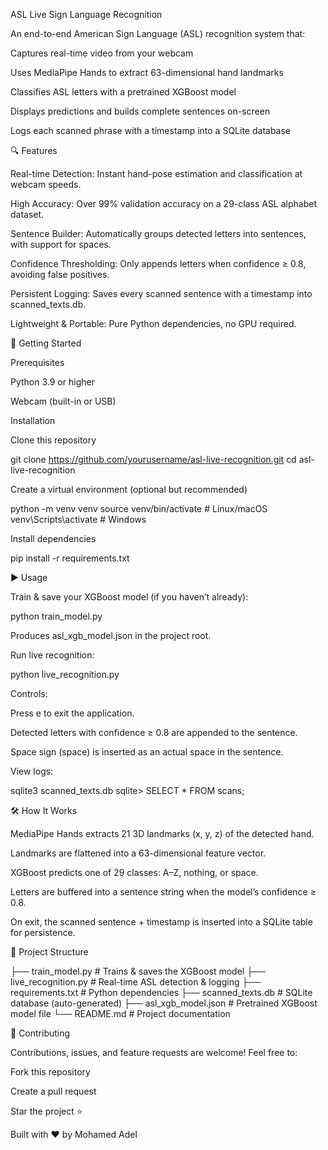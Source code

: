 ASL Live Sign Language Recognition

  

An end-to-end American Sign Language (ASL) recognition system that:

Captures real-time video from your webcam

Uses MediaPipe Hands to extract 63-dimensional hand landmarks

Classifies ASL letters with a pretrained XGBoost model

Displays predictions and builds complete sentences on-screen

Logs each scanned phrase with a timestamp into a SQLite database

🔍 Features

Real-time Detection: Instant hand-pose estimation and classification at webcam speeds.

High Accuracy: Over 99% validation accuracy on a 29-class ASL alphabet dataset.

Sentence Builder: Automatically groups detected letters into sentences, with support for spaces.

Confidence Thresholding: Only appends letters when confidence ≥ 0.8, avoiding false positives.

Persistent Logging: Saves every scanned sentence with a timestamp into scanned_texts.db.

Lightweight & Portable: Pure Python dependencies, no GPU required.

🚀 Getting Started

Prerequisites

Python 3.9 or higher

Webcam (built-in or USB)

Installation

Clone this repository

git clone https://github.com/yourusername/asl-live-recognition.git
cd asl-live-recognition

Create a virtual environment (optional but recommended)

python -m venv venv
source venv/bin/activate  # Linux/macOS
venv\Scripts\activate     # Windows

Install dependencies

pip install -r requirements.txt

▶️ Usage

Train & save your XGBoost model (if you haven’t already):

python train_model.py

Produces asl_xgb_model.json in the project root.

Run live recognition:

python live_recognition.py

Controls:

Press e to exit the application.

Detected letters with confidence ≥ 0.8 are appended to the sentence.

Space sign (space) is inserted as an actual space in the sentence.

View logs:

sqlite3 scanned_texts.db
sqlite> SELECT * FROM scans;

🛠 How It Works

MediaPipe Hands extracts 21 3D landmarks (x, y, z) of the detected hand.

Landmarks are flattened into a 63-dimensional feature vector.

XGBoost predicts one of 29 classes: A–Z, nothing, or space.

Letters are buffered into a sentence string when the model’s confidence ≥ 0.8.

On exit, the scanned sentence + timestamp is inserted into a SQLite table for persistence.

📂 Project Structure

├── train_model.py         # Trains & saves the XGBoost model
├── live_recognition.py    # Real-time ASL detection & logging
├── requirements.txt       # Python dependencies
├── scanned_texts.db       # SQLite database (auto-generated)
├── asl_xgb_model.json     # Pretrained XGBoost model file
└── README.md              # Project documentation

🤝 Contributing

Contributions, issues, and feature requests are welcome! Feel free to:

Fork this repository

Create a pull request

Star the project ⭐


Built with ❤️ by Mohamed Adel

